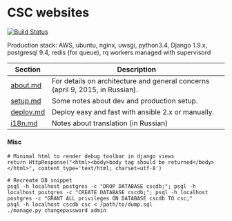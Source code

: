 # CSC websites

[![Build Status](https://magnum.travis-ci.com/cscenter/site.svg?token=FeohhsTsZzQVU5xBDk5L&branch=master)](https://magnum.travis-ci.com/cscenter/site)

Production stack: AWS, ubuntu, nginx, uwsgi, python3.4, Django 1.9.x, postgresql 9.4, redis (for queue), rq workers managed with supervisord

Section | Description
--- | ---
[about.md](https://github.com/cscenter/site/tree/master/docs/about.md) | For details on architecture and general concerns (april 9, 2015, in Russian).
[setup.md](https://github.com/cscenter/site/tree/master/docs/setup.md) | Some notes about dev and production setup.
[deploy.md](https://github.com/cscenter/site/tree/master/docs/deploy.md) | Deploy easy and fast with ansible 2.x or manually.
[i18n.md](https://github.com/cscenter/site/tree/master/docs/i18n.md) | Notes about translation (in Russian)


#### Misc

    # Minimal html to render debug toolbar in django views 
    return HttpResponse("<html><body>body tag should be returned</body></html>", content_type='text/html; charset=utf-8')

    # Recreate DB snippet
    psql -h localhost postgres -c "DROP DATABASE cscdb;"; psql -h localhost postgres -c "CREATE DATABASE cscdb;"; psql -h localhost postgres -c "GRANT ALL privileges ON DATABASE cscdb TO csc;"
    psql -h localhost cscdb csc < /path/to/dump.sql
    ./manage.py changepassword admin
